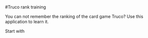 #Truco rank training

You can not remember the ranking of the card game Truco?
Use this application to learn it.

Start with

